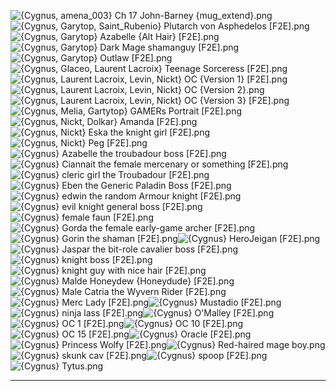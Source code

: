 ![{Cygnus, amena_003} Ch 17 John-Barney {mug_extend}.png](https://raw.githubusercontent.com/Klokinator/FE-Repo/main/Portrait%20Repository/Spriting%20Community%20OC's%20(Grouped%20by%20Artist)/Cygnus/%7BCygnus,%20amena_003%7D%20Ch%2017%20John-Barney%20(mug_extend).png "{Cygnus, amena_003} Ch 17 John-Barney {mug_extend}.png")![{Cygnus, Garytop, Saint_Rubenio} Plutarch von Asphedelos [F2E].png](https://raw.githubusercontent.com/Klokinator/FE-Repo/main/Portrait%20Repository/Spriting%20Community%20OC's%20(Grouped%20by%20Artist)/Cygnus/%7BCygnus,%20Garytop,%20Saint_Rubenio%7D%20Plutarch%20von%20Asphedelos%20%5BF2E%5D.png "{Cygnus, Garytop, Saint_Rubenio} Plutarch von Asphedelos [F2E].png")![{Cygnus, Garytop} Azabelle {Alt Hair} [F2E].png](https://raw.githubusercontent.com/Klokinator/FE-Repo/main/Portrait%20Repository/Spriting%20Community%20OC's%20(Grouped%20by%20Artist)/Cygnus/%7BCygnus,%20Garytop%7D%20Azabelle%20(Alt%20Hair)%20%5BF2E%5D.png "{Cygnus, Garytop} Azabelle {Alt Hair} [F2E].png")![{Cygnus, Garytop} Dark Mage shamanguy [F2E].png](https://raw.githubusercontent.com/Klokinator/FE-Repo/main/Portrait%20Repository/Spriting%20Community%20OC's%20(Grouped%20by%20Artist)/Cygnus/%7BCygnus,%20Garytop%7D%20Dark%20Mage%20shamanguy%20%5BF2E%5D.png "{Cygnus, Garytop} Dark Mage shamanguy [F2E].png")![{Cygnus, Garytop} Outlaw [F2E].png](https://raw.githubusercontent.com/Klokinator/FE-Repo/main/Portrait%20Repository/Spriting%20Community%20OC's%20(Grouped%20by%20Artist)/Cygnus/%7BCygnus,%20Garytop%7D%20Outlaw%20%5BF2E%5D.png "{Cygnus, Garytop} Outlaw [F2E].png")![{Cygnus, Glaceo, Laurent Lacroix} Teenage Sorceress [F2E].png](https://raw.githubusercontent.com/Klokinator/FE-Repo/main/Portrait%20Repository/Spriting%20Community%20OC's%20(Grouped%20by%20Artist)/Cygnus/%7BCygnus,%20Glaceo,%20Laurent%20Lacroix%7D%20Teenage%20Sorceress%20%5BF2E%5D.png "{Cygnus, Glaceo, Laurent Lacroix} Teenage Sorceress [F2E].png")![{Cygnus, Laurent Lacroix, Levin, Nickt} OC {Version 1} [F2E].png](https://raw.githubusercontent.com/Klokinator/FE-Repo/main/Portrait%20Repository/Spriting%20Community%20OC's%20(Grouped%20by%20Artist)/Cygnus/%7BCygnus,%20Laurent%20Lacroix,%20Levin,%20Nickt%7D%20OC%20(Version%201)%20%5BF2E%5D.png "{Cygnus, Laurent Lacroix, Levin, Nickt} OC {Version 1} [F2E].png")![{Cygnus, Laurent Lacroix, Levin, Nickt} OC {Version 2}.png](https://raw.githubusercontent.com/Klokinator/FE-Repo/main/Portrait%20Repository/Spriting%20Community%20OC's%20(Grouped%20by%20Artist)/Cygnus/%7BCygnus,%20Laurent%20Lacroix,%20Levin,%20Nickt%7D%20OC%20(Version%202).png "{Cygnus, Laurent Lacroix, Levin, Nickt} OC {Version 2}.png")![{Cygnus, Laurent Lacroix, Levin, Nickt} OC {Version 3} [F2E].png](https://raw.githubusercontent.com/Klokinator/FE-Repo/main/Portrait%20Repository/Spriting%20Community%20OC's%20(Grouped%20by%20Artist)/Cygnus/%7BCygnus,%20Laurent%20Lacroix,%20Levin,%20Nickt%7D%20OC%20(Version%203)%20%5BF2E%5D.png "{Cygnus, Laurent Lacroix, Levin, Nickt} OC {Version 3} [F2E].png")![{Cygnus, Melia, Gartytop} GAMERs Portrait [F2E].png](https://raw.githubusercontent.com/Klokinator/FE-Repo/main/Portrait%20Repository/Spriting%20Community%20OC's%20(Grouped%20by%20Artist)/Cygnus/%7BCygnus,%20Melia,%20Gartytop%7D%20GAMERs%20Portrait%20%5BF2E%5D.png "{Cygnus, Melia, Gartytop} GAMERs Portrait [F2E].png")![{Cygnus, Nickt, Dolkar} Amanda [F2E].png](https://raw.githubusercontent.com/Klokinator/FE-Repo/main/Portrait%20Repository/Spriting%20Community%20OC's%20(Grouped%20by%20Artist)/Cygnus/%7BCygnus,%20Nickt,%20Dolkar%7D%20Amanda%20%5BF2E%5D.png "{Cygnus, Nickt, Dolkar} Amanda [F2E].png")![{Cygnus, Nickt} Eska the knight girl [F2E].png](https://raw.githubusercontent.com/Klokinator/FE-Repo/main/Portrait%20Repository/Spriting%20Community%20OC's%20(Grouped%20by%20Artist)/Cygnus/%7BCygnus,%20Nickt%7D%20Eska%20the%20knight%20girl%20%5BF2E%5D.png "{Cygnus, Nickt} Eska the knight girl [F2E].png")![{Cygnus, Nickt} Peg [F2E].png](https://raw.githubusercontent.com/Klokinator/FE-Repo/main/Portrait%20Repository/Spriting%20Community%20OC's%20(Grouped%20by%20Artist)/Cygnus/%7BCygnus,%20Nickt%7D%20Peg%20%5BF2E%5D.png "{Cygnus, Nickt} Peg [F2E].png")![{Cygnus} Azabelle the troubadour boss [F2E].png](https://raw.githubusercontent.com/Klokinator/FE-Repo/main/Portrait%20Repository/Spriting%20Community%20OC's%20(Grouped%20by%20Artist)/Cygnus/%7BCygnus%7D%20Azabelle%20the%20troubadour%20boss%20%5BF2E%5D.png "{Cygnus} Azabelle the troubadour boss [F2E].png")![{Cygnus} Ciannait the female mercenary or something [F2E].png](https://raw.githubusercontent.com/Klokinator/FE-Repo/main/Portrait%20Repository/Spriting%20Community%20OC's%20(Grouped%20by%20Artist)/Cygnus/%7BCygnus%7D%20Ciannait%20the%20female%20mercenary%20or%20something%20%5BF2E%5D.png "{Cygnus} Ciannait the female mercenary or something [F2E].png")![{Cygnus} cleric girl the Troubadour [F2E].png](https://raw.githubusercontent.com/Klokinator/FE-Repo/main/Portrait%20Repository/Spriting%20Community%20OC's%20(Grouped%20by%20Artist)/Cygnus/%7BCygnus%7D%20cleric%20girl%20the%20Troubadour%20%5BF2E%5D.png "{Cygnus} cleric girl the Troubadour [F2E].png")![{Cygnus} Eben the Generic Paladin Boss [F2E].png](https://raw.githubusercontent.com/Klokinator/FE-Repo/main/Portrait%20Repository/Spriting%20Community%20OC's%20(Grouped%20by%20Artist)/Cygnus/%7BCygnus%7D%20Eben%20the%20Generic%20Paladin%20Boss%20%5BF2E%5D.png "{Cygnus} Eben the Generic Paladin Boss [F2E].png")![{Cygnus} edwin the random Armour knight [F2E].png](https://raw.githubusercontent.com/Klokinator/FE-Repo/main/Portrait%20Repository/Spriting%20Community%20OC's%20(Grouped%20by%20Artist)/Cygnus/%7BCygnus%7D%20edwin%20the%20random%20Armour%20knight%20%5BF2E%5D.png "{Cygnus} edwin the random Armour knight [F2E].png")![{Cygnus} evil knight general boss [F2E].png](https://raw.githubusercontent.com/Klokinator/FE-Repo/main/Portrait%20Repository/Spriting%20Community%20OC's%20(Grouped%20by%20Artist)/Cygnus/%7BCygnus%7D%20evil%20knight%20general%20boss%20%5BF2E%5D.png "{Cygnus} evil knight general boss [F2E].png")![{Cygnus} female faun [F2E].png](https://raw.githubusercontent.com/Klokinator/FE-Repo/main/Portrait%20Repository/Spriting%20Community%20OC's%20(Grouped%20by%20Artist)/Cygnus/%7BCygnus%7D%20female%20faun%20%5BF2E%5D.png "{Cygnus} female faun [F2E].png")![{Cygnus} Gorda the female early-game archer [F2E].png](https://raw.githubusercontent.com/Klokinator/FE-Repo/main/Portrait%20Repository/Spriting%20Community%20OC's%20(Grouped%20by%20Artist)/Cygnus/%7BCygnus%7D%20Gorda%20the%20female%20early-game%20archer%20%5BF2E%5D.png "{Cygnus} Gorda the female early-game archer [F2E].png")![{Cygnus} Gorin the shaman [F2E].png](https://raw.githubusercontent.com/Klokinator/FE-Repo/main/Portrait%20Repository/Spriting%20Community%20OC's%20(Grouped%20by%20Artist)/Cygnus/%7BCygnus%7D%20Gorin%20the%20shaman%20%5BF2E%5D.png "{Cygnus} Gorin the shaman [F2E].png")![{Cygnus} HeroJeigan [F2E].png](https://raw.githubusercontent.com/Klokinator/FE-Repo/main/Portrait%20Repository/Spriting%20Community%20OC's%20(Grouped%20by%20Artist)/Cygnus/%7BCygnus%7D%20HeroJeigan%20%5BF2E%5D.png "{Cygnus} HeroJeigan [F2E].png")![{Cygnus} Jaspar the bit-role cavalier boss [F2E].png](https://raw.githubusercontent.com/Klokinator/FE-Repo/main/Portrait%20Repository/Spriting%20Community%20OC's%20(Grouped%20by%20Artist)/Cygnus/%7BCygnus%7D%20Jaspar%20the%20bit-role%20cavalier%20boss%20%5BF2E%5D.png "{Cygnus} Jaspar the bit-role cavalier boss [F2E].png")![{Cygnus} knight boss [F2E].png](https://raw.githubusercontent.com/Klokinator/FE-Repo/main/Portrait%20Repository/Spriting%20Community%20OC's%20(Grouped%20by%20Artist)/Cygnus/%7BCygnus%7D%20knight%20boss%20%5BF2E%5D.png "{Cygnus} knight boss [F2E].png")![{Cygnus} knight guy with nice hair [F2E].png](https://raw.githubusercontent.com/Klokinator/FE-Repo/main/Portrait%20Repository/Spriting%20Community%20OC's%20(Grouped%20by%20Artist)/Cygnus/%7BCygnus%7D%20knight%20guy%20with%20nice%20hair%20%5BF2E%5D.png "{Cygnus} knight guy with nice hair [F2E].png")![{Cygnus} Malde Honeydew {Honeydude} [F2E].png](https://raw.githubusercontent.com/Klokinator/FE-Repo/main/Portrait%20Repository/Spriting%20Community%20OC's%20(Grouped%20by%20Artist)/Cygnus/%7BCygnus%7D%20Malde%20Honeydew%20(Honeydude)%20%5BF2E%5D.png "{Cygnus} Malde Honeydew {Honeydude} [F2E].png")![{Cygnus} Male Catria the Wyvern Rider [F2E].png](https://raw.githubusercontent.com/Klokinator/FE-Repo/main/Portrait%20Repository/Spriting%20Community%20OC's%20(Grouped%20by%20Artist)/Cygnus/%7BCygnus%7D%20Male%20Catria%20the%20Wyvern%20Rider%20%5BF2E%5D.png "{Cygnus} Male Catria the Wyvern Rider [F2E].png")![{Cygnus} Merc Lady [F2E].png](https://raw.githubusercontent.com/Klokinator/FE-Repo/main/Portrait%20Repository/Spriting%20Community%20OC's%20(Grouped%20by%20Artist)/Cygnus/%7BCygnus%7D%20Merc%20Lady%20%5BF2E%5D.png "{Cygnus} Merc Lady [F2E].png")![{Cygnus} Mustadio [F2E].png](https://raw.githubusercontent.com/Klokinator/FE-Repo/main/Portrait%20Repository/Spriting%20Community%20OC's%20(Grouped%20by%20Artist)/Cygnus/%7BCygnus%7D%20Mustadio%20%5BF2E%5D.png "{Cygnus} Mustadio [F2E].png")![{Cygnus} ninja lass [F2E].png](https://raw.githubusercontent.com/Klokinator/FE-Repo/main/Portrait%20Repository/Spriting%20Community%20OC's%20(Grouped%20by%20Artist)/Cygnus/%7BCygnus%7D%20ninja%20lass%20%5BF2E%5D.png "{Cygnus} ninja lass [F2E].png")![{Cygnus} O'Malley [F2E].png](https://raw.githubusercontent.com/Klokinator/FE-Repo/main/Portrait%20Repository/Spriting%20Community%20OC's%20(Grouped%20by%20Artist)/Cygnus/%7BCygnus%7D%20O'Malley%20%5BF2E%5D.png "{Cygnus} O'Malley [F2E].png")![{Cygnus} OC 1 [F2E].png](https://raw.githubusercontent.com/Klokinator/FE-Repo/main/Portrait%20Repository/Spriting%20Community%20OC's%20(Grouped%20by%20Artist)/Cygnus/%7BCygnus%7D%20OC%201%20%5BF2E%5D.png "{Cygnus} OC 1 [F2E].png")![{Cygnus} OC 10 [F2E].png](https://raw.githubusercontent.com/Klokinator/FE-Repo/main/Portrait%20Repository/Spriting%20Community%20OC's%20(Grouped%20by%20Artist)/Cygnus/%7BCygnus%7D%20OC%2010%20%5BF2E%5D.png "{Cygnus} OC 10 [F2E].png")![{Cygnus} OC 15 [F2E].png](https://raw.githubusercontent.com/Klokinator/FE-Repo/main/Portrait%20Repository/Spriting%20Community%20OC's%20(Grouped%20by%20Artist)/Cygnus/%7BCygnus%7D%20OC%2015%20%5BF2E%5D.png "{Cygnus} OC 15 [F2E].png")![{Cygnus} Oracle [F2E].png](https://raw.githubusercontent.com/Klokinator/FE-Repo/main/Portrait%20Repository/Spriting%20Community%20OC's%20(Grouped%20by%20Artist)/Cygnus/%7BCygnus%7D%20Oracle%20%5BF2E%5D.png "{Cygnus} Oracle [F2E].png")![{Cygnus} Princess Wolfy [F2E].png](https://raw.githubusercontent.com/Klokinator/FE-Repo/main/Portrait%20Repository/Spriting%20Community%20OC's%20(Grouped%20by%20Artist)/Cygnus/%7BCygnus%7D%20Princess%20Wolfy%20%5BF2E%5D.png "{Cygnus} Princess Wolfy [F2E].png")![{Cygnus} Red-haired mage boy.png](https://raw.githubusercontent.com/Klokinator/FE-Repo/main/Portrait%20Repository/Spriting%20Community%20OC's%20(Grouped%20by%20Artist)/Cygnus/%7BCygnus%7D%20Red-haired%20mage%20boy.png "{Cygnus} Red-haired mage boy.png")![{Cygnus} skunk cav [F2E].png](https://raw.githubusercontent.com/Klokinator/FE-Repo/main/Portrait%20Repository/Spriting%20Community%20OC's%20(Grouped%20by%20Artist)/Cygnus/%7BCygnus%7D%20skunk%20cav%20%5BF2E%5D.png "{Cygnus} skunk cav [F2E].png")![{Cygnus} spoop [F2E].png](https://raw.githubusercontent.com/Klokinator/FE-Repo/main/Portrait%20Repository/Spriting%20Community%20OC's%20(Grouped%20by%20Artist)/Cygnus/%7BCygnus%7D%20spoop%20%5BF2E%5D.png "{Cygnus} spoop [F2E].png")![{Cygnus} Tytus.png](https://raw.githubusercontent.com/Klokinator/FE-Repo/main/Portrait%20Repository/Spriting%20Community%20OC's%20(Grouped%20by%20Artist)/Cygnus/%7BCygnus%7D%20Tytus.png "{Cygnus} Tytus.png")



----


